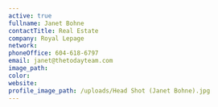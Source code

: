 ```yaml
---
active: true
fullname: Janet Bohne
contactTitle: Real Estate
company: Royal Lepage
network:
phoneOffice: 604-618-6797
email: janet@thetodayteam.com
image_path:
color:
website:
profile_image_path: /uploads/Head Shot (Janet Bohne).jpg
---
```



